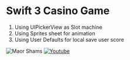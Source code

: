 # Swift 3 Casino Game

1. Using UIPickerView as Slot machine
2. Using Sprites sheet for animation
3. Using User Defaults for local save user score


![Maor Shams](https://github.com/MaorS/iOS-Proj-CasinoGame/blob/master/casino.gif?raw=true)
[![Youtube](http://i.imgur.com/NZKNDCk.png)]("https://youtu.be/3dNqRTQk5zs")


